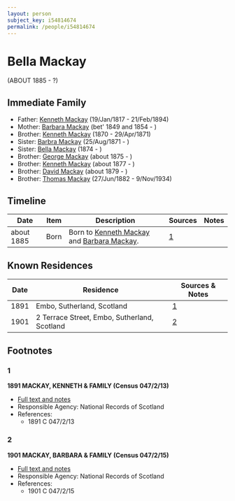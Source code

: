 ```yaml
---
layout: person
subject_key: i54814674
permalink: /people/i54814674
---
```


# Bella Mackay
(ABOUT 1885 - ?)

## Immediate Family

* Father: [Kenneth Mackay](./@21362348@-kenneth-mackay-b1817-1-19-d1894-2-21.md) (19/Jan/1817 - 21/Feb/1894)
* Mother: [Barbara Mackay](./@52409786@-barbara-mackay-b1849~1854-d.md) (bet' 1849 and 1854 - )
* Brother: [Kenneth Mackay](./@32622896@-kenneth-mackay-b1870-d1871-4-29.md) (1870 - 29/Apr/1871)
* Sister: [Barbra Mackay](./@60643714@-barbra-mackay-b1871-8-25-d.md) (25/Aug/1871 - )
* Sister: [Bella Mackay](./@64376706@-bella-mackay-b1874-d.md) (1874 - )
* Brother: [George Mackay](./@46319502@-george-mackay-b1875-d.md) (about 1875 - )
* Brother: [Kenneth Mackay](./@38140776@-kenneth-mackay-b1877-d.md) (about 1877 - )
* Brother: [David Mackay](./@66349958@-david-mackay-b1879-d.md) (about 1879 - )
* Brother: [Thomas Mackay](./@5045152@-thomas-mackay-b1882-6-27-d1934-11-9.md) (27/Jun/1882 - 9/Nov/1934)

## Timeline

Date | Item | Description | Sources | Notes
---|---|---|---|---
about 1885 | Born | Born to [Kenneth Mackay](./@21362348@-kenneth-mackay-b1817-1-19-d1894-2-21.md) and [Barbara Mackay](./@52409786@-barbara-mackay-b1849~1854-d.md). | [1](#1) | 

## Known Residences

Date | Residence | Sources & Notes
---|---|---
1891 | Embo, Sutherland, Scotland | [1](#1)
1901 | 2 Terrace Street, Embo, Sutherland, Scotland | [2](#2)

## Footnotes

### 1

**1891 MACKAY, KENNETH & FAMILY (Census 047/2/13)**

* [Full text and notes](../sources/@2993134@-1891-mackay,-kenneth-&-family-census-047-2-13-.md)
* Responsible Agency: National Records of Scotland
* References: 
  * 1891 C 047/2/13

### 2

**1901 MACKAY, BARBARA & FAMILY (Census 047/2/15)**

* [Full text and notes](../sources/@9213@-1901-mackay,-barbara-&-family-census-047-2-15-.md)
* Responsible Agency: National Records of Scotland
* References: 
  * 1901 C 047/2/15

